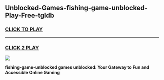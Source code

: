 
## Unblocked-Games-fishing-game-unblocked-Play-Free-tgldb
<h3>
<a href="https://premium76.site?title=fishing-game-unblocked&ref=15A">CLICK TO PLAY</a></h3>
<hr>

<h3>
<a href="https://premium76.site?title=fishing-game-unblocked&ref=15A">CLICK 2 PLAY</a>
  
</h3>

<a href="https://premium76.site?title=fishing-game-unblocked&ref=15A"><img src="https://clearcache.store/games.png"></a>


**fishing-game-unblocked games unblocked: Your Gateway to Fun and Accessible Online Gaming**
